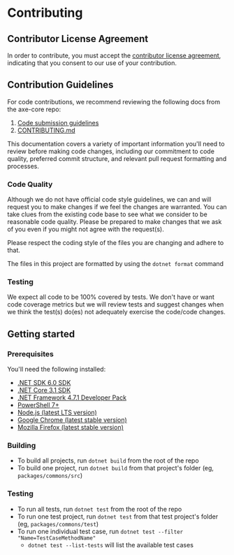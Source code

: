 # Contributing

## Contributor License Agreement

In order to contribute, you must accept the [contributor license agreement](https://cla-assistant.io/dequelabs/axe-core-nuget), indicating that you consent to our use of your contribution. 

## Contribution Guidelines

For code contributions, we recommend reviewing the following docs from the axe-core repo:
1. [Code submission guidelines](https://github.com/dequelabs/axe-core/blob/develop/doc/code-submission-guidelines.md) 
2. [CONTRIBUTING.md](https://github.com/dequelabs/axe-core/blob/develop/doc/code-submission-guidelines.md) 

This documentation covers a variety of important information you'll need to review before making code changes, including our commitment to code quality, preferred commit structure, and relevant pull request formatting and processes. 

### Code Quality

Although we do not have official code style guidelines, we can and will request you to make changes if we feel the changes are warranted. You can take clues from the existing code base to see what we consider to be reasonable code quality. Please be prepared to make changes that we ask of you even if you might not agree with the request(s).

Please respect the coding style of the files you are changing and adhere to that.

The files in this project are formatted by using the `dotnet format` command

### Testing

We expect all code to be 100% covered by tests. We don't have or want code coverage metrics but we will review tests and suggest changes when we think the test(s) do(es) not adequately exercise the code/code changes.

## Getting started

### Prerequisites

You'll need the following installed:

* [.NET SDK 6.0 SDK](https://dotnet.microsoft.com/en-us/download/dotnet/6.0)
* [.NET Core 3.1 SDK](https://dotnet.microsoft.com/en-us/download/dotnet/3.1)
* [.NET Framework 4.7.1 Developer Pack](https://dotnet.microsoft.com/en-us/download/dotnet-framework/net471)
* [PowerShell 7+](https://docs.microsoft.com/en-us/powershell/scripting/install/installing-powershell)
* [Node.js (latest LTS version)](https://nodejs.org)
* [Google Chrome (latest stable version)](https://www.google.com/chrome/downloads)
* [Mozilla Firefox (latest stable version)](https://www.mozilla.org/firefox)

### Building

* To build all projects, run `dotnet build` from the root of the repo
* To build one project, run `dotnet build` from that project's folder (eg, `packages/commons/src`)

### Testing

* To run all tests, run `dotnet test` from the root of the repo
* To run one test project, run `dotnet test` from that test project's folder (eg, `packages/commons/test`)
* To run one individual test case, run `dotnet test --filter "Name=TestCaseMethodName"`
  * `dotnet test --list-tests` will list the available test cases
